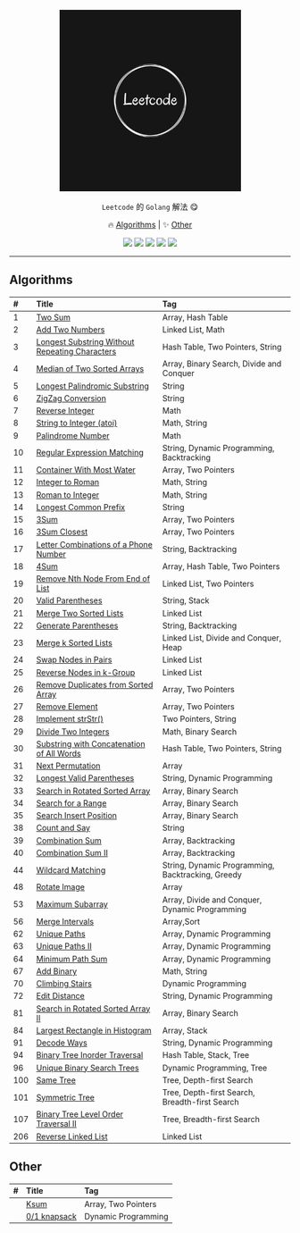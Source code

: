 <p align="center">
    <a href="https://github.com/ljun20160606/leetcode"><img src="doc/leetcode.jpeg" width="325"/></a>
</p>

<p align="center"> <code>Leetcode</code> 的 <code>Golang</code> 解法 😋</p>
<p align="center">
    🔥 <a href="#algorithms">Algorithms</a> |
    ✨ <a href="#other">Other</a>
</p>

<p align="center">
    <a href="https://github.com/ljun20160606/leetcode/blob/master/LICENSE"><img src="https://img.shields.io/badge/license-MIT-blue.svg"></a>
    <a href="https://travis-ci.org/ljun20160606/leetcode"><img src="https://travis-ci.org/ljun20160606/leetcode.svg?branch=master"></a>
    <a href="https://codecov.io/gh/ljun20160606/leetcode"><img src="https://codecov.io/gh/ljun20160606/leetcode/branch/master/graph/badge.svg"></a>
    <a href="https://gitter.im/ljun20160606/leetcode?utm_source=badge&utm_medium=badge&utm_campaign=pr-badge&utm_content=badge"><img src="https://badges.gitter.im/ljun20160606/leetcode.svg"></a>
    <a href="http://commitizen.github.io/cz-cli"><img src="https://img.shields.io/badge/commitizen-friendly-brightgreen.svg"></a>
</p>

***

## Algorithms

| #    | Title                                                                                                                           | Tag                                               |
| :--- | :------------------------------------------------------------------------------------------------------------------------------ | :------------------------------------------------ |
| 1    | [Two Sum](algorithms/001/1.%20Two%20Sum.go)                                                                                     | Array, Hash Table                                 |
| 2    | [Add Two Numbers](algorithms/002/2.%20Add%20Two%20Numbers.go)                                                                   | Linked List, Math                                 |
| 3    | [Longest Substring Without Repeating Characters](algorithms/003/3.%20Longest%20Substring%20Without%20Repeating%20Characters.go) | Hash Table, Two Pointers, String                  |
| 4    | [Median of Two Sorted Arrays](algorithms/004/4.%20Median%20of%20Two%20Sorted%20Arrays.go)                                       | Array, Binary Search, Divide and Conquer          |
| 5    | [Longest Palindromic Substring](algorithms/005/5.%20Longest%20Palindromic%20Substring.go)                                       | String                                            |
| 6    | [ZigZag Conversion](algorithms/006/6.%20ZigZag%20Conversion.go)                                                                 | String                                            |
| 7    | [Reverse Integer](algorithms/007/7.%20Reverse%20Integer.go)                                                                     | Math                                              |
| 8    | [String to Integer (atoi)](algorithms/008/8.%20String%20to%20Integer%20(atoi).go)                                               | Math, String                                      |
| 9    | [Palindrome Number](algorithms/009/9.%20Palindrome%20Number.go)                                                                 | Math                                              |
| 10   | [Regular Expression Matching](algorithms/010/README.md)                                                                         | String, Dynamic Programming, Backtracking         |
| 11   | [Container With Most Water](algorithms/011/11.%20Container%20With%20Most%20Water.go)                                            | Array, Two Pointers                               |
| 12   | [Integer to Roman](algorithms/012/12.%20Integer%20to%20Roman.go)                                                                | Math, String                                      |
| 13   | [Roman to Integer](algorithms/013/13.%20Roman%20to%20Integer.go)                                                                | Math, String                                      |
| 14   | [Longest Common Prefix](algorithms/014/14.%20Longest%20Common%20Prefix.go)                                                      | String                                            |
| 15   | [3Sum](algorithms/015/15.%203Sum.go)                                                                                            | Array, Two Pointers                               |
| 16   | [3Sum Closest](algorithms/016/16.%203Sum%20Closest.go)                                                                          | Array, Two Pointers                               |
| 17   | [Letter Combinations of a Phone Number](algorithms/017/17.%20Letter%20Combinations%20of%20a%20Phone%20Number.go)                | String, Backtracking                              |
| 18   | [4Sum](algorithms/018/18.%204Sum.go)                                                                                            | Array, Hash Table, Two Pointers                   |
| 19   | [Remove Nth Node From End of List](algorithms/019/19.%20Remove%20Nth%20Node%20From%20End%20of%20List.go)                        | Linked List, Two Pointers                         |
| 20   | [Valid Parentheses](algorithms/020/20.%20Valid%20Parentheses.go)                                                                | String, Stack                                     |
| 21   | [Merge Two Sorted Lists](algorithms/021/21.%20Merge%20Two%20Sorted%20Lists.go)                                                  | Linked List                                       |
| 22   | [Generate Parentheses](algorithms/022/22.%20Generate%20Parentheses.go)                                                          | String, Backtracking                              |
| 23   | [Merge k Sorted Lists](algorithms/023/23.%20Merge%20k%20Sorted%20Lists.go)                                                      | Linked List, Divide and Conquer, Heap             |
| 24   | [Swap Nodes in Pairs](algorithms/024/24.%20Swap%20Nodes%20in%20Pairs.go)                                                        | Linked List                                       |
| 25   | [Reverse Nodes in k-Group](algorithms/025/25.%20Reverse%20Nodes%20in%20k-Group.go)                                              | Linked List                                       |
| 26   | [Remove Duplicates from Sorted Array](algorithms/026/26.%20Remove%20Duplicates%20from%20Sorted%20Array.go)                      | Array, Two Pointers                               |
| 27   | [Remove Element](algorithms/027/27.%20Remove%20Element.go)                                                                      | Array, Two Pointers                               |
| 28   | [Implement strStr()](algorithms/028/28.%20Implement%20strStr().go)                                                              | Two Pointers, String                              |
| 29   | [Divide Two Integers](algorithms/029/29.%20Divide%20Two%20Integers.go)                                                          | Math, Binary Search                               |
| 30   | [Substring with Concatenation of All Words](algorithms/030/30.%20Substring%20with%20Concatenation%20of%20All%20Words.go)        | Hash Table, Two Pointers, String                  |
| 31   | [Next Permutation](algorithms/031/31.%20Next%20Permutation.go)                                                                  | Array                                             |
| 32   | [Longest Valid Parentheses](algorithms/032/32.%20Longest%20Valid%20Parentheses.go)                                              | String, Dynamic Programming                       |
| 33   | [Search in Rotated Sorted Array](algorithms/033/33.%20Search%20in%20Rotated%20Sorted%20Array.go)                                | Array, Binary Search                              |
| 34   | [Search for a Range](algorithms/034/34.%20Search%20for%20a%20Range.go)                                                          | Array, Binary Search                              |
| 35   | [Search Insert Position](algorithms/035/35.%20Search%20Insert%20Position.go)                                                    | Array, Binary Search                              |
| 38   | [Count and Say](algorithms/038/38.%20Count%20and%20Say.go)                                                                      | String                                            |
| 39   | [Combination Sum](algorithms/039/README.md)                                                                                     | Array, Backtracking                               |
| 40   | [Combination Sum II](algorithms/040/README.md)                                                                                  | Array, Backtracking                               |
| 44   | [Wildcard Matching](algorithms/044/44.%20Wildcard%20Matching.go)                                                                | String, Dynamic Programming, Backtracking, Greedy |
| 48   | [Rotate Image](algorithms/048/README.md)                                                                                        | Array                                             |
| 53   | [Maximum Subarray](algorithms/053/53.%20Maximum%20Subarray.go)                                                                  | Array, Divide and Conquer, Dynamic Programming    |
| 56   | [Merge Intervals](algorithms/056/56.%20Merge%20Intervals.go)                                                                    | Array,Sort                                        |
| 62   | [Unique Paths](algorithms/062/62.%20Unique%20Paths.go)                                                                          | Array, Dynamic Programming                        |
| 63   | [Unique Paths II](algorithms/063/63.%20Unique%20Paths%20II.go)                                                                  | Array, Dynamic Programming                        |
| 64   | [Minimum Path Sum](algorithms/064/64.%20Minimum%20Path%20Sum.go)                                                                | Array, Dynamic Programming                        |
| 67   | [Add Binary](algorithms/067/67.%20Add%20Binary.go)                                                                              | Math, String                                      |
| 70   | [Climbing Stairs](algorithms/070/70.%20Climbing%20Stairs.go)                                                                    | Dynamic Programming                               |
| 72   | [Edit Distance](algorithms/072/72.%20Edit%20Distance.go)                                                                        | String, Dynamic Programming                       |
| 81   | [Search in Rotated Sorted Array II](algorithms/081/81.%20Search%20in%20Rotated%20Sorted%20Array%20II.go)                        | Array, Binary Search                              |
| 84   | [Largest Rectangle in Histogram](algorithms/084/README.md)                                                                      | Array, Stack                                      |
| 91   | [Decode Ways](algorithms/091/91.%20Decode%20Ways.go)                                                                            | String, Dynamic Programming                       |
| 94   | [Binary Tree Inorder Traversal](algorithms/094/94.%20Binary%20Tree%20Inorder%20Traversal.go)                                    | Hash Table, Stack, Tree                           |
| 96   | [Unique Binary Search Trees](algorithms/096/96.%20Unique%20Binary%20Search%20Trees.go)                                          | Dynamic Programming, Tree                         |
| 100  | [Same Tree](algorithms/100/100.%20Same%20Tree.go)                                                                               | Tree, Depth-first Search                          |
| 101  | [Symmetric Tree](algorithms/101/101.%20Symmetric%20Tree.go)                                                                     | Tree, Depth-first Search, Breadth-first Search    |
| 107  | [Binary Tree Level Order Traversal II](algorithms/107/107.%20Binary%20Tree%20Level%20Order%20Traversal%20II.go)                 | Tree, Breadth-first Search                        |
| 206  | [Reverse Linked List](algorithms/206/206.%20Reverse%20Linked%20List.go)                                                         | Linked List                                       |

## Other

| #    | Title                                                  | Tag                 |
| :--- | :----------------------------------------------------- | :------------------ |
|      | [Ksum](algorithms/other/ksum.go)                       | Array, Two Pointers |
|      | [0/1 knapsack](algorithms/other/knapsack%20problem.go) | Dynamic Programming |
